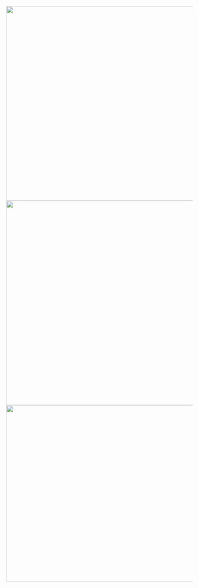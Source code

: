 <img src="https://farm2.staticflickr.com/1444/26452967451_1f470d8ed9_z.jpg" width="640" height="525">
<img src="https://farm2.staticflickr.com/1465/25914135084_93740cfb72_z.jpg" width="640" height="551">
<img src="https://farm2.staticflickr.com/1712/26426742072_ac03141eed_z.jpg" width="640" height="477">